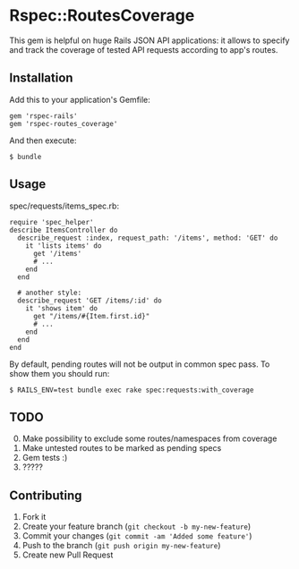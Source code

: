 # Rspec::RoutesCoverage

This gem is helpful on huge Rails JSON API applications: it allows to specify and track the coverage of tested API requests according to app's routes.

## Installation

Add this to your application's Gemfile:

    gem 'rspec-rails'
    gem 'rspec-routes_coverage'

And then execute:

    $ bundle

## Usage

spec/requests/items_spec.rb:

    require 'spec_helper'
    describe ItemsController do
      describe_request :index, request_path: '/items', method: 'GET' do
        it 'lists items' do
          get '/items'
          # ...
        end
      end

      # another style:
      describe_request 'GET /items/:id' do
        it 'shows item' do
          get "/items/#{Item.first.id}"
          # ...
        end
      end
    end

By default, pending routes will not be output in common spec pass. To show them you should run:

    $ RAILS_ENV=test bundle exec rake spec:requests:with_coverage

## TODO

0. Make possibility to exclude some routes/namespaces from coverage
1. Make untested routes to be marked as pending specs
2. Gem tests :)
3. ?????

## Contributing

1. Fork it
2. Create your feature branch (`git checkout -b my-new-feature`)
3. Commit your changes (`git commit -am 'Added some feature'`)
4. Push to the branch (`git push origin my-new-feature`)
5. Create new Pull Request
